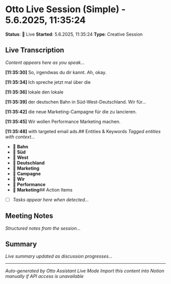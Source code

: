 # Otto Live Session (Simple) - 5.6.2025, 11:35:24

**Status**: 🔴 Live
**Started**: 5.6.2025, 11:35:24
**Type**: Creative Session

## Live Transcription
*Content appears here as you speak...*



**[11:35:30]** So, irgendwas du dir kannt. Ah, okay.

**[11:35:34]** Ich spreche jetzt mal über die

**[11:35:36]** lokale den lokale

**[11:35:39]** der deutschen Bahn in Süd-West-Deutschland. Wir für...

**[11:35:42]** die neue Marketing-Campagne für die zu lancieren.

**[11:35:45]** Wir wollen Performance Marketing machen.

**[11:35:48]** with targeted email ads.## Entities & Keywords
*Tagged entities with context...*


- 📌 **Bahn**
- 📌 **Süd**
- 📌 **West**
- 📌 **Deutschland**
- 📣 **Marketing**
- 📣 **Campagne**
- 📣 **Wir**
- 📣 **Performance**
- 📣 **Marketing**## Action Items
- [ ] *Tasks appear here when detected...*

## Meeting Notes
*Structured notes from the session...*

## Summary
*Live summary updated as discussion progresses...*

---
*Auto-generated by Otto Assistant Live Mode*
*Import this content into Notion manually if API access is unavailable*
